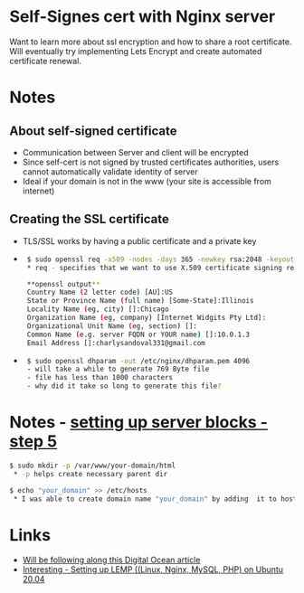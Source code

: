 # Self-Signes cert with Nginx server

Want to learn more about ssl encryption and how to share a 
root certificate. Will eventually try implementing Lets Encrypt and create 
automated certificate renewal.

# Notes
## About self-signed certificate
 - Communication between Server and client will be encrypted
 - Since self-cert is not signed by trusted certificates authorities, users cannot automatically validate identity of server
 - Ideal if your domain is not in the www (your site is accessible from internet)

## Creating the SSL certificate
 - TLS/SSL works by having a public certificate and a private key
 - ```bash
    $ sudo openssl req -x509 -nodes -days 365 -newkey rsa:2048 -keyout /etc/ssl/private/nginx-selfsigned.key -out /etc/ssl/certs/nginx-selfsigned.crt
    * req - specifies that we want to use X.509 certificate signing request (CSR)

    **openssl output**
    Country Name (2 letter code) [AU]:US
    State or Province Name (full name) [Some-State]:Illinois
    Locality Name (eg, city) []:Chicago
    Organization Name (eg, company) [Internet Widgits Pty Ltd]:
    Organizational Unit Name (eg, section) []:
    Common Name (e.g. server FQDN or YOUR name) []:10.0.1.3
    Email Address []:charlysandoval331@gmail.com
   ```
 - ```bash
    $ sudo openssl dhparam -out /etc/nginx/dhparam.pem 4096
    - will take a while to generate 769 Byte file
    - file has less than 1000 characters
    - why did it take so long to generate this file?
   ```


# Notes - [setting up server blocks - step 5](https://www.digitalocean.com/community/tutorials/how-to-install-nginx-on-ubuntu-20-04#step-5-%E2%80%93-setting-up-server-blocks-recommended)
```bash
$ sudo mkdir -p /var/www/your-domain/html
 * -p helps create necessary parent dir

$ echo "your_domain" >> /etc/hosts
 * I was able to create domain name "your_domain" by adding  it to hosts file
```



# Links
- [Will be following along this Digital Ocean article](https://www.digitalocean.com/community/tutorials/how-to-create-a-self-signed-ssl-certificate-for-nginx-in-ubuntu-20-04-1)
- [Interesting - Setting up LEMP ((Linux, Nginx, MySQL, PHP) on Ubuntu 20.04](https://www.digitalocean.com/community/tutorials/how-to-install-linux-nginx-mysql-php-lemp-stack-on-ubuntu-20-04)

